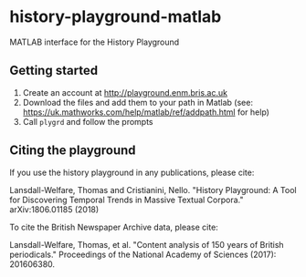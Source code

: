 # history-playground-matlab
MATLAB interface for the History Playground

Getting started
---------------
1. Create an account at http://playground.enm.bris.ac.uk
2. Download the files and add them to your path in Matlab (see: https://uk.mathworks.com/help/matlab/ref/addpath.html for help)
3. Call `plygrd` and follow the prompts


Citing the playground
---------------------
If you use the history playground in any publications, please cite:

Lansdall-Welfare, Thomas and Cristianini, Nello. "History Playground:  A Tool for Discovering Temporal Trends in Massive Textual Corpora." 
arXiv:1806.01185 (2018)

To cite the British Newspaper Archive data, please cite:

Lansdall-Welfare, Thomas, et al. "Content analysis of 150 years of British periodicals." Proceedings of the National Academy of Sciences (2017): 201606380.


